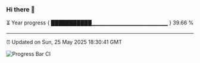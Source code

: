### Hi there 👋

⏳ Year progress { ███████████▁▁▁▁▁▁▁▁▁▁▁▁▁▁▁▁▁▁▁ } 39.66 %

---

⏰ Updated on Sun, 25 May 2025 18:30:41 GMT

![Progress Bar CI](https://github.com/ZhaoGui/ZhaoGui/workflows/Progress%20Bar%20CI/badge.svg)
